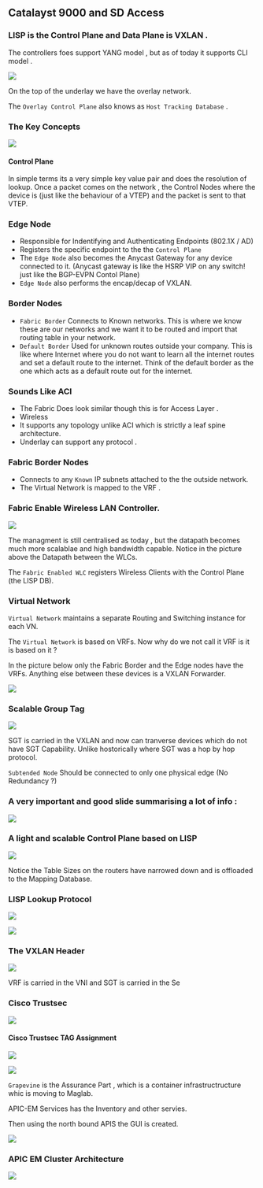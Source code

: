 ## Catalayst 9000 and SD Access

### LISP is the Control Plane and Data Plane is VXLAN .

The controllers foes support YANG model , but as of today it supports CLI model .

![](assets/markdown-img-paste-20180328061804850.png)

On the top of the underlay we have the overlay network.

The `Overlay Control Plane` also knows as `Host Tracking Database` .

### The Key Concepts

![](assets/markdown-img-paste-20180328062152822.png)

#### Control Plane

In simple terms its a very simple key value pair and does the resolution of lookup.
Once a packet comes on the network , the Control Nodes where the device is (just like the behaviour of a VTEP)
and the packet is sent to that VTEP.


### Edge Node

- Responsible for Indentifying and Authenticating Endpoints (802.1X / AD)
- Registers the specific endpoint to the the `Control Plane`
- The `Edge Node` also becomes the Anycast Gateway for any device connected to it. (Anycast gateway is like the HSRP VIP on any switch! just like the BGP-EVPN Contol Plane)
- `Edge Node` also performs the encap/decap of VXLAN.

### Border Nodes

- `Fabric Border` Connects to Known networks. This is where we know these are our networks and we want it to be routed and import that routing table in your network.
- `Default Border` Used for unknown routes outside your company. This is like where Internet where you do not want to learn all the internet routes and set a default route to the internet. Think of the default border as the one which acts as a default route out for the internet.


### Sounds Like ACI

- The Fabric Does look similar though this is for Access Layer .
- Wireless
- It supports any topology unlike ACI which is strictly a leaf spine architecture.
- Underlay can support any protocol .

### Fabric Border Nodes

- Connects to any `Known` IP subnets attached to the the outside network.
- The Virtual Network is mapped to the VRF .

### Fabric Enable Wireless LAN Controller.


![](assets/markdown-img-paste-20180328063908782.png)

The managment is still centralised as today , but the datapath becomes much more scalablae and high bandwidth capable. Notice in the picture above the Datapath between the WLCs.

The `Fabric Enabled WLC` registers Wireless Clients with the Control Plane (the LISP DB).

### Virtual Network

`Virtual Network` maintains a separate Routing and Switching instance for each VN.

The `Virtual Network` is based on VRFs. Now why do we not call it VRF is it is based on it ?

In the picture below only the Fabric Border and the Edge nodes have the VRFs. Anything else between these devices is a VXLAN Forwarder.

![](assets/markdown-img-paste-20180328064342979.png)

### Scalable Group Tag

![](assets/markdown-img-paste-20180328064612236.png)

SGT is carried in the VXLAN and now can tranverse devices which do not have SGT Capability. Unlike hostorically where SGT was a hop by hop protocol.

`Subtended Node` Should be connected to only one physical edge (No Redundancy ?)

### A very important and good slide summarising a lot of info :

![](assets/markdown-img-paste-20180328071006218.png)

### A light and scalable Control Plane based on LISP

![](assets/markdown-img-paste-20180328072634856.png)

Notice the Table Sizes on the routers have narrowed down and is offloaded to the Mapping Database.

### LISP Lookup Protocol

![](assets/markdown-img-paste-2018032807290141.png)

![](assets/markdown-img-paste-20180328072929191.png)

### The VXLAN Header

![](assets/markdown-img-paste-20180328073258309.png)

VRF is carried in the VNI and SGT is carried in the Se

### Cisco Trustsec

![](assets/markdown-img-paste-20180328073504455.png)


#### Cisco Trustsec TAG Assignment

![](assets/markdown-img-paste-20180328073634552.png)





![](assets/markdown-img-paste-20180328073904227.png)


`Grapevine`  is the Assurance Part , which is a container infrastructructure whic is moving to Maglab.

APIC-EM Services has the Inventory and other servies.

Then using the north bound APIS the GUI is created.


![](assets/markdown-img-paste-20180328074403482.png)


### APIC EM Cluster Architecture

![](assets/markdown-img-paste-20180328074752927.png)
